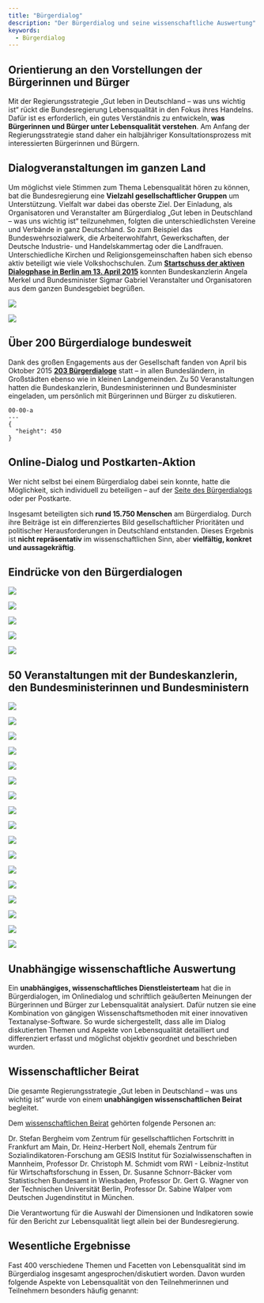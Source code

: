 ```yaml
---
title: "Bürgerdialog"
description: "Der Bürgerdialog und seine wissenschaftliche Auswertung"
keywords:
  - Bürgerdialog
---
```


## Orientierung an den Vorstellungen der Bürgerinnen und Bürger

Mit der Regierungsstrategie „Gut leben in Deutschland – was uns wichtig ist“ rückt die Bundesregierung Lebensqualität in den Fokus ihres Handelns. Dafür ist es erforderlich, ein gutes Verständnis zu entwickeln, **was Bürgerinnen und Bürger unter Lebensqualität verstehen**. Am Anfang der Regierungsstrategie stand daher ein halbjähriger Konsultationsprozess mit interessierten Bürgerinnen und Bürgern.

## Dialogveranstaltungen im ganzen Land

Um möglichst viele Stimmen zum Thema Lebensqualität hören zu können, bat die Bundesregierung eine **Vielzahl gesellschaftlicher Gruppen** um Unterstützung. Vielfalt war dabei das oberste Ziel. Der Einladung, als Organisatoren und Veranstalter am Bürgerdialog „Gut leben in Deutschland – was uns wichtig ist“ teilzunehmen, folgten die unterschiedlichsten Vereine und Verbände in ganz Deutschland. So zum Beispiel das Bundeswehrsozialwerk, die Arbeiterwohlfahrt, Gewerkschaften, der Deutsche Industrie- und Handelskammertag oder die Landfrauen. Unterschiedliche Kirchen und Religionsgemeinschaften haben sich ebenso aktiv beteiligt wie viele Volkshochschulen. Zum [**Startschuss der aktiven Dialogphase in Berlin am 13. April 2015**](https://www.bundesregierung.de/Content/DE/AudioVideo/2015/Video/Buergerdialog/2015-04-13-buergerdialog-auftakt/2015-04-13-buergerdialog-auftakt.html) konnten Bundeskanzlerin Angela Merkel und Bundesminister Sigmar Gabriel Veranstalter und Organisatoren aus dem ganzen Bundesgebiet begrüßen.


<!-- Quote text='Ich freue mich auf das Gespräch mit den Bürgerinnen und Bürgern darüber, was gutes Leben für sie bedeutet. Was Menschen wichtig ist, muss Auftrag für unsere Politik sein.' source='Bundeskanzlerin Angela Merkel bei der Auftaktveranstaltung' -->

<!-- Quote text='Ob gute Arbeit, Gesundheit oder Familie, Freunde und Zusammenhalt: Wir suchen die Debatte darüber, was wirklich zählt. Dafür wollen wir Politik machen.' source='Bundesminister für Wirtschaft und Energie Sigmar Gabriel bei der Auftaktveranstaltung' -->



<!-- Mosaic start -->

<!-- MosaicGrid start -->

<!-- MosaicColumnLeft start -->

![ ](X2/opening-event/photo-a_launch-event.jpg "Auftaktveranstaltung zum Bürgerdialog")

<!-- MosaicColumnLeft end -->

<!-- MosaicColumnRight start -->

![ ](X2/opening-event/photo-b_launch-event.jpg "Bundeskanzlerin Merkel und Bundeswirtschaftsminister Gabriel")

<!-- MosaicColumnRight end -->

<!-- MosaicGrid end -->

<!-- Mosaic end -->

## Über 200 Bürgerdialoge bundesweit

Dank des großen Engagements aus der Gesellschaft fanden von April bis Oktober 2015 [**203 Bürgerdialoge**](https://www.gut-leben-in-deutschland.de/SiteGlobals/PL/26373870) statt – in allen Bundesländern, in Großstädten ebenso wie in kleinen Landgemeinden. Zu 50 Veranstaltungen hatten die Bundeskanzlerin, Bundesministerinnen und Bundesminister eingeladen, um persönlich mit Bürgerinnen und Bürger zu diskutieren.


```chart
00-00-a
---
{
  "height": 450
}
```

## Online-Dialog und Postkarten-Aktion

Wer nicht selbst bei einem Bürgerdialog dabei sein konnte, hatte die Möglichkeit, sich individuell zu beteiligen – auf der [Seite des Bürgerdialogs](https://www.gut-leben-in-deutschland.de/SiteGlobals/PL/28928699) oder per Postkarte.

Insgesamt beteiligten sich **rund 15.750 Menschen** am Bürgerdialog. Durch ihre Beiträge ist ein differenziertes Bild gesellschaftlicher Prioritäten und politischer Herausforderungen in Deutschland entstanden. Dieses Ergebnis ist **nicht repräsentativ** im wissenschaftlichen Sinn, aber **vielfältig, konkret und aussagekräftig**.

## Eindrücke von den Bürgerdialogen

<!-- Mosaic start -->

<!-- MosaicGrid start -->

<!-- MosaicColumnLeft start -->

![ ](X2/impressions/photo-02_Veranstaltungen.jpg " ")

<!-- MosaicColumnLeft end -->

<!-- MosaicColumnRight start -->

![ ](X2/impressions/photo-03_Veranstaltungen.jpg " ")

<!-- MosaicColumnRight end -->

<!-- MosaicGrid end -->

<!-- MosaicGrid start -->

<!-- MosaicColumnLeft start -->

![ ](X2/impressions/photo-04_Veranstaltungen.jpg " ")

<!-- MosaicColumnLeft end -->

<!-- MosaicColumnRight start -->

![ ](X2/impressions/photo-01_Veranstaltungen.jpg " ")

<!-- MosaicColumnRight end -->

<!-- MosaicGrid end -->

![ ](X2/impressions/photo-05_Veranstaltungen.jpg " ")

<!-- Mosaic end -->


## 50 Veranstaltungen mit der Bundeskanzlerin, den Bundesministerinnen und Bundesministern

<!-- Mosaic start -->

![ ](X2/ministers/photo-Bundeskanzlerin.jpg "Bundeskanzlerin Angela Merkel in Berlin")

<!-- MosaicGrid start -->

<!-- MosaicColumnLeft start -->

![ ](X2/ministers/photo-Schaeuble.jpg "Bundesminister der Finanzen Wolfgang Schäuble in Berlin")

<!-- MosaicColumnLeft end -->

<!-- MosaicColumnRight start -->

![ ](X2/ministers/photo-Dobrindt.jpg "Bundesminister für Verkehr und digitale Infrastruktur Alexander Dobrindt in Potsdam")

<!-- MosaicColumnRight end -->

<!-- MosaicGrid end -->

![ ](X2/ministers/photo-Gabriel.jpg "Bundesminister für Wirtschaft und Energie Sigmar Gabriel in Magdeburg")

<!-- MosaicGrid start -->

<!-- MosaicColumnLeft start -->

![ ](X2/ministers/photo-von-der-Leyen.jpg "Bundesministerin der Verteidigung Ursula von der Leyen in Lüneburg")

<!-- MosaicColumnLeft end -->

<!-- MosaicColumnRight start -->

![ ](X2/ministers/photo-Steinmeier.jpg "Bundesminister des Auswärtigen Frank-Walter Steinmeier in Berlin")

<!-- MosaicColumnRight end -->

<!-- MosaicGrid end -->

<!-- MosaicGrid start -->

<!-- MosaicColumnLeft start -->

![ ](X2/ministers/photo-de-Maiziere.jpg "Bundesminister des Innern Thomas de Maizière in Bonn")

<!-- MosaicColumnLeft end -->

<!-- MosaicColumnRight start -->

![ ](X2/ministers/photo-Nahles.jpg "Bundesministerin für Arbeit und Soziales Andrea Nahles in Essen")

<!-- MosaicColumnRight end -->

<!-- MosaicGrid end -->

<!-- MosaicGrid start -->

<!-- MosaicColumnLeft start -->

![ ](X2/ministers/photo-Hendricks.jpg "Bundesministerin für Umwelt, Naturschutz, Bau und Reaktorsicherheit Barbara Hendricks in Koblenz")

<!-- MosaicColumnLeft end -->

<!-- MosaicColumnRight start -->

![ ](X2/ministers/photo-Mueller.jpg "Bundesminister für wirtschaftliche Zusammenarbeit und Entwicklung Gerd Müller in Fredersdorf")

<!-- MosaicColumnRight end -->

<!-- MosaicGrid end -->

<!-- MosaicGrid start -->

<!-- MosaicColumnLeft start -->

![ ](X2/ministers/photo-Maas.jpg "Bundesminister der Justiz und für Verbraucherschutz Heiko Maas in Bonn")

<!-- MosaicColumnLeft end -->

<!-- MosaicColumnRight start -->

![ ](X2/ministers/photo-Wanka.jpg "Bundesministerin für Bildung und Forschung Johanna Wanka in Berlin")

<!-- MosaicColumnRight end -->

<!-- MosaicGrid end -->

<!-- MosaicGrid start -->

<!-- MosaicColumnLeft start -->

![ ](X2/ministers/photo-Schwesig.jpg "Bundesministerin für Familie, Senioren, Frauen und Jugend Manuela Schwesig in Ludwigshafen")

<!-- MosaicColumnLeft end -->

<!-- MosaicColumnRight start -->

![ ](X2/ministers/photo-Groehe.jpg "Bundesminister für Gesundheit Hermann Gröhe in Krefeld")

<!-- MosaicColumnRight end -->

<!-- MosaicGrid end -->

<!-- MosaicGrid start -->

<!-- MosaicColumnLeft start -->

![ ](X2/ministers/photo-Schmidt.jpg "Bundesminister für Ernährung und Landwirtschaft Christian Schmidt in Kläden")

<!-- MosaicColumnLeft end -->

<!-- MosaicColumnRight start -->

![ ](X2/ministers/photo-Ozoguz.jpg "Staatsministerin Aydan Özoğuz in Hamburg")

<!-- MosaicColumnRight end -->

<!-- MosaicGrid end -->

<!-- MosaicGrid start -->

<!-- MosaicColumnLeft start -->

![ ](X2/ministers/photo-Gruetters.jpg "Beauftragte der Bundesregierung für Kultur und Medien Monika Grütters in Halle")

<!-- MosaicColumnLeft end -->

<!-- MosaicGrid end -->

<!-- Mosaic end -->

## Unabhängige wissenschaftliche Auswertung

Ein **unabhängiges, wissenschaftliches Dienstleisterteam** hat die in Bürgerdialogen, im Onlinedialog und schriftlich geäußerten Meinungen der Bürgerinnen und Bürger zur Lebensqualität analysiert. Dafür nutzen sie eine Kombination von gängigen Wissenschaftsmethoden mit einer innovativen Textanalyse-Software. So wurde sichergestellt, dass alle im Dialog diskutierten Themen und Aspekte von Lebensqualität detailliert und differenziert erfasst und möglichst objektiv geordnet und beschrieben wurden.

## Wissenschaftlicher Beirat

Die gesamte Regierungsstrategie „Gut leben in Deutschland – was uns wichtig ist“ wurde von einem **unabhängigen wissenschaftlichen Beirat** begleitet.

Dem [wissenschaftlichen Beirat](https://www.gut-leben-in-deutschland.de/SiteGlobals/PL/27938301) gehörten folgende Personen an:

Dr. Stefan Bergheim vom Zentrum für gesellschaftlichen Fortschritt in Frankfurt am Main,
Dr. Heinz-Herbert Noll, ehemals Zentrum für Sozialindikatoren-Forschung am GESIS Institut für Sozialwissenschaften in Mannheim,
Professor Dr. Christoph M. Schmidt vom RWI - Leibniz-Institut für Wirtschaftsforschung in Essen,
Dr. Susanne Schnorr-Bäcker vom Statistischen Bundesamt in Wiesbaden,
Professor Dr. Gert G. Wagner von der Technischen Universität Berlin,
Professor Dr. Sabine Walper vom Deutschen Jugendinstitut in München.

Die Verantwortung für die Auswahl der Dimensionen und Indikatoren sowie für den Bericht zur Lebensqualität liegt allein bei der Bundesregierung.

## Wesentliche Ergebnisse

Fast 400 verschiedene Themen und Facetten von Lebensqualität sind im Bürgerdialog insgesamt angesprochen/diskutiert worden. Davon wurden folgende Aspekte von Lebensqualität von den Teilnehmerinnen und Teilnehmern besonders häufig genannt:


<!--WordCloud-->
